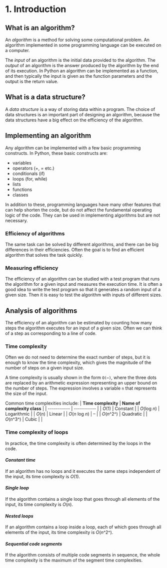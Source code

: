 # 1. Introduction

## What is an algorithm?

An *algorithm* is a method for solving some computational problem. An algorithm implemented in some programming language can be executed on a computer.

The *input* of an algorithm is the initial data provided to the algorithm. The *output* of an algorithm is the answer produced by the algorithm by the end of its execution. In Python an algorithm can be implemented as a function, and then typically the input is given as the function parameters and the output is the return value.


## What is a data structure?

A *data structure* is a way of storing data within a program. The choice of data structures is an important part of designing an algorithm, because the data structures have a big effect on the efficiency of the algorithm.


## Implementing an algorithm

Any algorithm can be implemented with a few basic programming constructs. In Python, these basic constructs are:

- variables
- operators (+, = etc.)
- conditionals (if)
- loops (for, while)
- lists
- functions
- classes

In addition to these, programming languages have many other features that can help shorten the code, but do not affect the fundamental operating logic of the code. They can be used in implementing algorithms but are not necessary.


### Efficiency of algorithms

The same task can be solved by different algorithms, and there can be big differences in their efficiencies. Often the goal is to find an efficient algorithm that solves the task quickly.

### Measuring efficiency

The efficiency of an algorithm can be studied with a test program that runs the algorithm for a given input and measures the execution time. It is often a good idea to write the test program so that it generates a random input of a given size. Then it is easy to test the algorithm with inputs of different sizes.


## Analysis of algorithms

The efficiency of an algorithm can be estimated by counting how many steps the algorithm executes for an input of a given size. Often we can think of a step as corresponding to a line of code.

### Time complexity

Often we do not need to determine the exact number of steps, but it is enough to know the time complexity, which gives the magnitude of the number of steps on a given input size.

A time complexity is usually shown in the form `O(⋯)`, where the three dots are replaced by an arithmetic expression representing an upper bound on the number of steps. The expression involves a variable `n` that represents the size of the input.

Common time complexities include:
| **Time complexity** | **Name of complexity class** |
| ----------- | ----------- |
| *O*(1) | Constant |
| *O*(log *n*) |	Logarithmic |
| *O*(*n*) | Linear |
| *O*(*n* log *n*) | – |
| *O*(*n*^2^) |	Quadratic |
| *O*(*n*^3^) | Cubic |
|


### Time complexity of loops
In practice, the time complexity is often determined by the loops in the code.

#### *Constant time*

If an algorithm has no loops and it executes the same steps independent of the input, its time complexity is *O*(1).

#### *Single loop*

If the algorithm contains a single loop that goes through all elements of the input, its time complexity is *O*(*n*).

#### *Nested loops*

If an algorithm contains a loop inside a loop, each of which goes through all elements of the input, its time complexity is *O*(*n*^2^).

#### *Sequential code segments*

If the algorithm consists of multiple code segments in sequence, the whole time complexity is the maximum of the segment time complexities.


